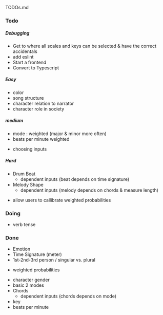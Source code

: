 TODOs.md

### Todo
##### Debugging
* Get to where all scales and keys can be selected & have the correct accidentals
* add eslint
* Start a frontend
* Convert to Typescript

##### Easy
* color
* song structure
* character relation to narrator
* character role in society

##### medium
* mode : weighted (major & minor more often)
* beats per minute weighted
- choosing inputs

##### Hard
* Drum Beat
  - dependent inputs (beat depends on time signature)
* Melody Shape
  - dependent inputs (melody depends on chords & measure length)
- allow users to callibrate weighted probabilities

### Doing
* verb tense

### Done
* Emotion
* Time Signature (meter)
* 1st-2nd-3rd person / singular vs. plural
- weighted probabilities
* character gender
* basic 2 modes
* Chords
  - dependent inputs (chords depends on mode)
* key
* beats per minute
